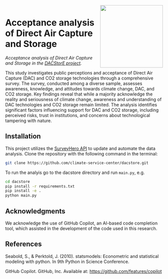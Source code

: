 
<img src="https://www.dacstore-project.com/@@project-logo/DACStorE_Logo_RGB_digital_farbig.png" width="200" align="right">

# Acceptance analysis of Direct Air Capture and Storage

*Acceptance analysis of Direct Air Capture and Storage in the [DACStorE project](https://www.dacstore-project.com).*

This study investigates public perceptions and acceptance of Direct Air Capture (DAC) and CO2 storage technologies through a comprehensive survey. The survey, conducted among a diverse sample, assesses awareness, knowledge, and attitudes towards climate change, DAC, and CO2 storage. Key findings reveal that while a majority acknowledge the reality and seriousness of climate change, awareness and understanding of DAC technologies and CO2 storage remain limited. The analysis identifies significant factors influencing support for DAC and CO2 storage, including perceived risks, trust in institutions, and concerns about technological tampering with nature.

## Installation

This project utilizes the [SurveyHero API](https://developer.surveyhero.com/api/) to update and automate the data analysis. Clone the repository with the following command in the terminal:

```bash
git clone https://github.com/climate-service-center/dacstore.git
```

To run the analyis go to the dacstore directory and run `main.py`, e.g.

```bash
cd dacstore
pip install -r requirements.txt
pip install -e .
python main.py
```

## Acknowledgments

We acknowledge the use of GitHub Copilot, an AI-based code completion tool, which assisted in the development of the code used in this research.

## References

Seabold, S., & Perktold, J. (2010). statsmodels: Econometric and statistical modeling with python. In 9th Python in Science Conference.

GitHub Copilot. GitHub, Inc. Available at: https://github.com/features/copilot
